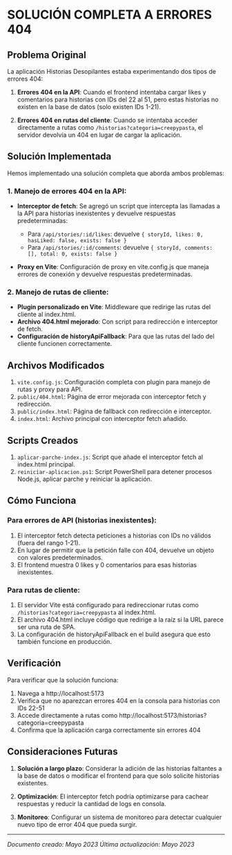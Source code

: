 # SOLUCIÓN COMPLETA A ERRORES 404

## Problema Original

La aplicación Historias Desopilantes estaba experimentando dos tipos de errores 404:

1. **Errores 404 en la API**: Cuando el frontend intentaba cargar likes y comentarios para historias con IDs del 22 al 51, pero estas historias no existen en la base de datos (solo existen IDs 1-21).

2. **Errores 404 en rutas del cliente**: Cuando se intentaba acceder directamente a rutas como `/historias?categoria=creepypasta`, el servidor devolvía un 404 en lugar de cargar la aplicación.

## Solución Implementada

Hemos implementado una solución completa que aborda ambos problemas:

### 1. Manejo de errores 404 en la API:

- **Interceptor de fetch**: Se agregó un script que intercepta las llamadas a la API para historias inexistentes y devuelve respuestas predeterminadas:
  - Para `/api/stories/:id/likes`: devuelve `{ storyId, likes: 0, hasLiked: false, exists: false }`
  - Para `/api/stories/:id/comments`: devuelve `{ storyId, comments: [], total: 0, exists: false }`

- **Proxy en Vite**: Configuración de proxy en vite.config.js que maneja errores de conexión y devuelve respuestas predeterminadas.

### 2. Manejo de rutas de cliente:

- **Plugin personalizado en Vite**: Middleware que redirige las rutas del cliente al index.html.
- **Archivo 404.html mejorado**: Con script para redirección e interceptor de fetch.
- **Configuración de historyApiFallback**: Para que las rutas del lado del cliente funcionen correctamente.

## Archivos Modificados

1. `vite.config.js`: Configuración completa con plugin para manejo de rutas y proxy para API.
2. `public/404.html`: Página de error mejorada con interceptor fetch y redirección.
3. `public/index.html`: Página de fallback con redirección e interceptor.
4. `index.html`: Archivo principal con interceptor fetch añadido.

## Scripts Creados

1. `aplicar-parche-index.js`: Script que añade el interceptor fetch al index.html principal.
2. `reiniciar-aplicacion.ps1`: Script PowerShell para detener procesos Node.js, aplicar parche y reiniciar la aplicación.

## Cómo Funciona

### Para errores de API (historias inexistentes):
1. El interceptor fetch detecta peticiones a historias con IDs no válidos (fuera del rango 1-21).
2. En lugar de permitir que la petición falle con 404, devuelve un objeto con valores predeterminados.
3. El frontend muestra 0 likes y 0 comentarios para esas historias inexistentes.

### Para rutas de cliente:
1. El servidor Vite está configurado para redireccionar rutas como `/historias?categoria=creepypasta` al index.html.
2. El archivo 404.html incluye código que redirige a la raíz si la URL parece ser una ruta de SPA.
3. La configuración de historyApiFallback en el build asegura que esto también funcione en producción.

## Verificación

Para verificar que la solución funciona:
1. Navega a http://localhost:5173
2. Verifica que no aparezcan errores 404 en la consola para historias con IDs 22-51
3. Accede directamente a rutas como http://localhost:5173/historias?categoria=creepypasta
4. Confirma que la aplicación carga correctamente sin errores 404

## Consideraciones Futuras

1. **Solución a largo plazo**: Considerar la adición de las historias faltantes a la base de datos o modificar el frontend para que solo solicite historias existentes.

2. **Optimización**: El interceptor fetch podría optimizarse para cachear respuestas y reducir la cantidad de logs en consola.

3. **Monitoreo**: Configurar un sistema de monitoreo para detectar cualquier nuevo tipo de error 404 que pueda surgir.

---

*Documento creado: Mayo 2023*
*Última actualización: Mayo 2023*
